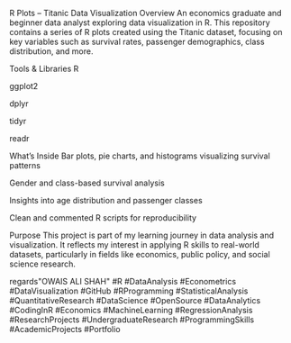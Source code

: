 R Plots – Titanic Data Visualization
Overview
An economics graduate and beginner data analyst exploring data visualization in R.
This repository contains a series of R plots created using the Titanic dataset, focusing on key variables such as survival rates, passenger demographics, class distribution, and more.

Tools & Libraries
R

ggplot2

dplyr

tidyr

readr

What’s Inside
Bar plots, pie charts, and histograms visualizing survival patterns

Gender and class-based survival analysis

Insights into age distribution and passenger classes

Clean and commented R scripts for reproducibility

Purpose
This project is part of my learning journey in data analysis and visualization.
It reflects my interest in applying R skills to real-world datasets, particularly in fields like economics, public policy, and social science research.

regards"OWAIS ALI SHAH"
#R #DataAnalysis #Econometrics #DataVisualization #GitHub #RProgramming #StatisticalAnalysis #QuantitativeResearch #DataScience #OpenSource #DataAnalytics #CodingInR #Economics #MachineLearning #RegressionAnalysis #ResearchProjects #UndergraduateResearch #ProgrammingSkills #AcademicProjects #Portfolio
